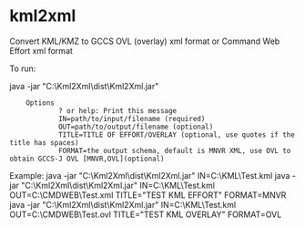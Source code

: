 # kml2xml
Convert KML/KMZ to GCCS OVL (overlay) xml format or Command Web Effort xml format

To run:

java -jar "C:\Kml2Xml\dist\Kml2Xml.jar"

        Options
                ? or help: Print this message
                IN=path/to/input/filename (required)
                OUT=path/to/output/filename (optional)
                TITLE=TITLE OF EFFORT/OVERLAY (optional, use quotes if the title has spaces)
                FORMAT=the output schema, default is MNVR XML, use OVL to obtain GCCS-J OVL [MNVR,OVL](optional)

Example:
java -jar "C:\Kml2Xml\dist\Kml2Xml.jar" IN=C:\KML\Test.kml
java -jar "C:\Kml2Xml\dist\Kml2Xml.jar" IN=C:\KML\Test.kml OUT=C:\CMDWEB\Test.xml TITLE="TEST KML EFFORT" FORMAT=MNVR
java -jar "C:\Kml2Xml\dist\Kml2Xml.jar" IN=C:\KML\Test.kml OUT=C:\CMDWEB\Test.ovl TITLE="TEST KML OVERLAY" FORMAT=OVL
